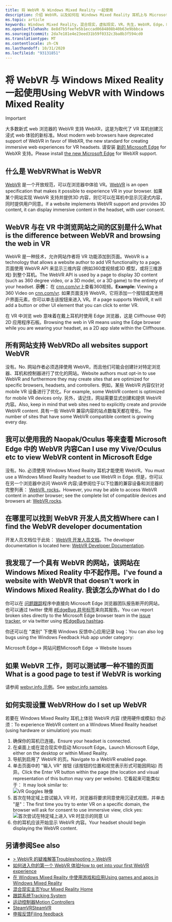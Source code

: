 ```yaml
---
title: 将 WebVR 与 Windows Mixed Reality 一起使用
description: 介绍 WebVR，以及如何在 Windows Mixed Reality 耳机上与 Microsoft Edge 结合使用。
ms.topic: article
keywords: Windows Mixed Reality，混合现实，虚拟现实，VR，先生，WebVR，Edge，Microsoft Edge，web 浏览
ms.openlocfilehash: 8e8d7b5feefe5b1eccad0684808b40b63e9bbbca
ms.sourcegitcommit: 2da7e181e4e23eed31b59f0332c3ba8b3f594cd0
ms.translationtype: MT
ms.contentlocale: zh-CN
ms.lasthandoff: 10/31/2020
ms.locfileid: "93131851"
---
```

# <a name="using-webvr-with-windows-mixed-reality"></a><span data-ttu-id="77133-104">将 WebVR 与 Windows Mixed Reality 一起使用</span><span class="sxs-lookup"><span data-stu-id="77133-104">Using WebVR with Windows Mixed Reality</span></span>

>[!IMPORTANT]
><span data-ttu-id="77133-105">大多数新式 web 浏览器的 WebVR 支持 WebXR，这是为取代了 VR 耳机创建沉浸式 web 体验的新标准。</span><span class="sxs-lookup"><span data-stu-id="77133-105">Most modern web browsers have deprecated support of WebVR in favor of WebXR, the new standard for creating immersive web experiences for VR headsets.</span></span> <span data-ttu-id="77133-106">请安装 [新的 Microsoft Edge](using-microsoft-edge.md) for WebXR 支持。</span><span class="sxs-lookup"><span data-stu-id="77133-106">Please install [the new Microsoft Edge](using-microsoft-edge.md) for WebXR support.</span></span>

## <a name="what-is-webvr"></a><span data-ttu-id="77133-107">什么是 WebVR</span><span class="sxs-lookup"><span data-stu-id="77133-107">What is WebVR</span></span>

<span data-ttu-id="77133-108">[WebVR](https://webvr.info) 是一个开放规范，可以在浏览器中体验 VR。</span><span class="sxs-lookup"><span data-stu-id="77133-108">[WebVR](https://webvr.info) is an open specification that makes it possible to experience VR in your browser.</span></span> <span data-ttu-id="77133-109">如果某个网站实现 WebVR 支持并提供3D 内容，则它可以在耳机中显示沉浸式内容，同时提供用户同意。</span><span class="sxs-lookup"><span data-stu-id="77133-109">If a website implements WebVR support and provides 3D content, it can display immersive content in the headset, with user consent.</span></span>

## <a name="what-is-the-difference-between-webvr-and-browsing-the-web-in-vr"></a><span data-ttu-id="77133-110">WebVR 与在 VR 中浏览网站之间的区别是什么</span><span class="sxs-lookup"><span data-stu-id="77133-110">What is the difference between WebVR and browsing the web in VR</span></span>

<span data-ttu-id="77133-111">WebVR 是一种技术，允许网站作者将 VR 功能添加到页面。</span><span class="sxs-lookup"><span data-stu-id="77133-111">WebVR is a technology that allows a website author to add VR functionality to a page.</span></span> <span data-ttu-id="77133-112">页面使用 WebVR API 来显示三维内容 (例如360度视频或3D 模型，或将三维游戏) 到整个耳机。</span><span class="sxs-lookup"><span data-stu-id="77133-112">The WebVR API is used by a page to display 3D content (such as 360 degree video, or a 3D model, or a 3D game) to the entirety of your headset.</span></span> <span data-ttu-id="77133-113">**示例：** 在 [cnn.com/vr](http://cnn.com/vr)上查看360视频。</span><span class="sxs-lookup"><span data-stu-id="77133-113">**Example:** Viewing a 360 Video on [cnn.com/vr](http://cnn.com/vr).</span></span> <span data-ttu-id="77133-114">如果页面支持 WebVR，它将添加一个按钮或其他用户界面元素，你可以单击该按钮来进入 VR。</span><span class="sxs-lookup"><span data-stu-id="77133-114">If a page supports WebVR, it will add a button or other UI element that you can click to enter VR.</span></span>

<span data-ttu-id="77133-115">在 VR 中浏览 web 意味着在戴上耳机时使用 Edge 浏览器，这是 Cliffhouse 中的2D 应用程序石板。</span><span class="sxs-lookup"><span data-stu-id="77133-115">Browsing the web in VR means using the Edge browser while you are wearing your headset, as a 2D app slate within the Cliffhouse.</span></span>

## <a name="do-all-websites-support-webvr"></a><span data-ttu-id="77133-116">所有网站支持 WebVR</span><span class="sxs-lookup"><span data-stu-id="77133-116">Do all websites support WebVR</span></span>

<span data-ttu-id="77133-117">没有。</span><span class="sxs-lookup"><span data-stu-id="77133-117">No.</span></span> <span data-ttu-id="77133-118">网站作者必须选择使用 WebVR，而且他们可能会创建针对特定浏览器、耳机和控制器进行了优化的网站。</span><span class="sxs-lookup"><span data-stu-id="77133-118">Website authors must opt-in to use WebVR and furthermore they may create sites that are optimized for specific browsers, headsets, and controllers.</span></span> <span data-ttu-id="77133-119">例如，某些 WebVR 内容仅针对 mobile VR 设备进行了优化。</span><span class="sxs-lookup"><span data-stu-id="77133-119">For example, some WebVR content is optimized for mobile VR devices only.</span></span> <span data-ttu-id="77133-120">另外，请记住，网站需要显式创建和提供 WebVR 内容。</span><span class="sxs-lookup"><span data-stu-id="77133-120">Also, keep in mind that web sites need to explicitly create and provide WebVR content.</span></span> <span data-ttu-id="77133-121">具有一些 WebVR 兼容内容的站点数每天都在增长。</span><span class="sxs-lookup"><span data-stu-id="77133-121">The number of sites that have some WebVR compatible content is growing every day.</span></span>

## <a name="can-i-use-my-viveoculus-etc-to-view-webvr-content-in-microsoft-edge"></a><span data-ttu-id="77133-122">我可以使用我的 Naopak/Oculus 等来查看 Microsoft Edge 中的 WebVR 内容</span><span class="sxs-lookup"><span data-stu-id="77133-122">Can I use my Vive/Oculus etc to view WebVR content in Microsoft Edge</span></span>

<span data-ttu-id="77133-123">没有。</span><span class="sxs-lookup"><span data-stu-id="77133-123">No.</span></span> <span data-ttu-id="77133-124">必须使用 Windows Mixed Reality 耳机才能使用 WebVR。</span><span class="sxs-lookup"><span data-stu-id="77133-124">You must use a Windows Mixed Reality headset to use WebVR in Edge.</span></span> <span data-ttu-id="77133-125">但是，你可以在另一个浏览器中访问 WebVR 内容;请参阅位于以下位置的兼容设备和浏览器的完整列表： [WebVR. rocks](http://webvr.rocks/)。</span><span class="sxs-lookup"><span data-stu-id="77133-125">However, you may be able to access WebVR content in another browser; see the complete list of compatible devices and browsers at: [WebVR.rocks](http://webvr.rocks/).</span></span>

## <a name="where-can-i-find-the-webvr-developer-documentation"></a><span data-ttu-id="77133-126">在哪里可以找到 WebVR 开发人员文档</span><span class="sxs-lookup"><span data-stu-id="77133-126">Where can I find the WebVR developer documentation</span></span>

<span data-ttu-id="77133-127">开发人员文档位于此处： [WebVR 开发人员文档](https://docs.microsoft.com/microsoft-edge/webvr/)。</span><span class="sxs-lookup"><span data-stu-id="77133-127">The developer documentation is located here: [WebVR Developer Documentation](https://docs.microsoft.com/microsoft-edge/webvr/).</span></span>

## <a name="ive-found-a-website-with-webvr-that-doesnt-work-in-windows-mixed-reality-what-do-i-do"></a><span data-ttu-id="77133-128">我发现了一个具有 WebVR 的网站，该网站在 Windows Mixed Reality 中不起作用。</span><span class="sxs-lookup"><span data-stu-id="77133-128">I've found a website with WebVR that doesn't work in Windows Mixed Reality.</span></span> <span data-ttu-id="77133-129">我该怎么办</span><span class="sxs-lookup"><span data-stu-id="77133-129">What do I do</span></span>

<span data-ttu-id="77133-130">你可以在 [问题跟踪](https://developer.microsoft.com/en-us/microsoft-edge/platform/issues/)程序中直接向 Microsoft Edge 浏览器团队报告断开的网站，也可以通过 twitter 使用 [#EdgeBug 井号标签](https://blogs.windows.com/msedgedev/2016/08/11/edgebug-twitter/)来向其报告。</span><span class="sxs-lookup"><span data-stu-id="77133-130">You can report broken sites directly to the Microsoft Edge browser team in the [issue tracker](https://developer.microsoft.com/en-us/microsoft-edge/platform/issues/), or via twitter using [#EdgeBug hashtag](https://blogs.windows.com/msedgedev/2016/08/11/edgebug-twitter/).</span></span>

<span data-ttu-id="77133-131">你还可以在 "类别" 下使用 Windows 反馈中心应用记录 bug：</span><span class="sxs-lookup"><span data-stu-id="77133-131">You can also log bugs using the Windows Feedback Hub app under category:</span></span>

<span data-ttu-id="77133-132">Microsoft Edge-> 网站问题</span><span class="sxs-lookup"><span data-stu-id="77133-132">Microsoft Edge -> Website Issues</span></span>

## <a name="what-is-a-good-page-to-test-if-webvr-is-working"></a><span data-ttu-id="77133-133">如果 WebVR 工作，则可以测试哪一种不错的页面</span><span class="sxs-lookup"><span data-stu-id="77133-133">What is a good page to test if WebVR is working</span></span>

<span data-ttu-id="77133-134">请参阅 [webvr.info 示例](http://webvr.info/samples/XX-vr-controllers.html)。</span><span class="sxs-lookup"><span data-stu-id="77133-134">See [webvr.info samples](http://webvr.info/samples/XX-vr-controllers.html).</span></span>

## <a name="how-do-i-set-up-webvr"></a><span data-ttu-id="77133-135">如何实现设置 WebVR</span><span class="sxs-lookup"><span data-stu-id="77133-135">How do I set up WebVR</span></span>

<span data-ttu-id="77133-136">若要在 Windows Mixed Reality 耳机上体验 WebVR 内容 (使用硬件或模拟) 你必须：</span><span class="sxs-lookup"><span data-stu-id="77133-136">To experience WebVR content on a Windows Mixed Reality headset (using hardware or simulation) you must:</span></span>

1. <span data-ttu-id="77133-137">确保你的耳机已连接。</span><span class="sxs-lookup"><span data-stu-id="77133-137">Ensure your headset is connected.</span></span>
2. <span data-ttu-id="77133-138">在桌面上或在混合现实中启动 Microsoft Edge。</span><span class="sxs-lookup"><span data-stu-id="77133-138">Launch Microsoft Edge, either on the desktop or within Mixed Reality.</span></span>
3. <span data-ttu-id="77133-139">导航到启用了 WebVR 的页。</span><span class="sxs-lookup"><span data-stu-id="77133-139">Navigate to a WebVR enabled page.</span></span>
4. <span data-ttu-id="77133-140">单击页面中的 "输入 VR" 按钮 (该按钮的位置和视觉表示形式可能因网站) 而异。</span><span class="sxs-lookup"><span data-stu-id="77133-140">Click the Enter VR button within the page (the location and visual representation of this button may vary per website).</span></span> <span data-ttu-id="77133-141">它看起来可能类似于： </span><span class="sxs-lookup"><span data-stu-id="77133-141">It may look similar to:</span></span>\
   ![VR Goggles 映像](images/75px-enter-vr.png)
5. <span data-ttu-id="77133-143">首次在特定域上尝试输入 VR 时，浏览器将要求同意使用沉浸式视图，并单击 "是"：</span><span class="sxs-lookup"><span data-stu-id="77133-143">The first time you try to enter VR on a specific domain, the browser will ask for consent to use immersive view, click yes:</span></span> ![首次尝试在特定域上进入 VR 时显示的同意 UI](images/1053px-Webvr-consent-ui.png)
6. <span data-ttu-id="77133-145">你的耳机应该开始显示 WebVR 内容。</span><span class="sxs-lookup"><span data-stu-id="77133-145">Your headset should begin displaying the WebVR content.</span></span>

## <a name="see-also"></a><span data-ttu-id="77133-146">另请参阅</span><span class="sxs-lookup"><span data-stu-id="77133-146">See also</span></span>

* [<span data-ttu-id="77133-147">> WebVR 的疑难解答</span><span class="sxs-lookup"><span data-stu-id="77133-147">Troubleshooting > WebVR</span></span>](webvr-questions.md)
* [<span data-ttu-id="77133-148">如何进入你的第一个 WebVR 体验</span><span class="sxs-lookup"><span data-stu-id="77133-148">How to get into your first WebVR experience</span></span>](using-games-and-apps-in-windows-mixed-reality.md#how-to-get-into-your-first-webvr-experience)
* [<span data-ttu-id="77133-149">在 Windows Mixed Reality 中使用游戏和应用</span><span class="sxs-lookup"><span data-stu-id="77133-149">Using games and apps in Windows Mixed Reality</span></span>](using-games-and-apps-in-windows-mixed-reality.md)
* [<span data-ttu-id="77133-150">混合现实主页</span><span class="sxs-lookup"><span data-stu-id="77133-150">Your Mixed Reality Home</span></span>](your-mixed-reality-home.md)
* [<span data-ttu-id="77133-151">跟踪系统</span><span class="sxs-lookup"><span data-stu-id="77133-151">Tracking System</span></span>](tracking-system.md)
* [<span data-ttu-id="77133-152">运动控制器</span><span class="sxs-lookup"><span data-stu-id="77133-152">Motion Controllers</span></span>](controllers-in-wmr.md)
* [<span data-ttu-id="77133-153">SteamVR</span><span class="sxs-lookup"><span data-stu-id="77133-153">SteamVR</span></span>](using-steamvr-with-windows-mixed-reality.md)
* [<span data-ttu-id="77133-154">申报反馈</span><span class="sxs-lookup"><span data-stu-id="77133-154">Filing feedback</span></span>](filing-feedback.md)
